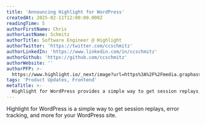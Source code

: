 ```yaml
---
title: 'Announcing Highlight for WordPress'
createdAt: 2025-02-11T12:00:00.000Z
readingTime: 5
authorFirstName: Chris
authorLastName: Schmitz
authorTitle: Software Engineer @ Highlight
authorTwitter: 'https://twitter.com/ccschmitz'
authorLinkedIn: 'https://www.linkedin.com/in/ccschmitz'
authorGithub: 'https://github.com/ccschmitz'
authorWebsite: ''
authorPFP: >-
  https://www.highlight.io/_next/image?url=https%3A%2F%2Fmedia.graphassets.com%2FViK27IG7TCe0YDK20tFy&w=3840&q=75
tags: 'Product Updates, Frontend'
metaTitle: >-
  Highlight for WordPress provides a simple way to get session replays, error tracking, and more for your WordPress site.
---
```


Highlight for WordPress is a simple way to get session replays, error tracking, and more for your WordPress site.
